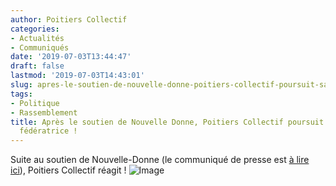 ```yaml
---
author: Poitiers Collectif
categories:
- Actualités
- Communiqués
date: '2019-07-03T13:44:47'
draft: false
lastmod: '2019-07-03T14:43:01'
slug: apres-le-soutien-de-nouvelle-donne-poitiers-collectif-poursuit-sa-dynamique
tags:
- Politique
- Rassemblement
title: Après le soutien de Nouvelle Donne, Poitiers Collectif poursuit son ambition
  fédératrice !
---
```


Suite au soutien de Nouvelle-Donne (le communiqué de presse est [à lire ici](https://poitierscollectif.fr/nouvelle-donne-appelle-a-soutenir-poitiers-collectif/)), Poitiers Collectif réagit ! ![Image](/images/2025/apres-le-soutien-de-nouvelle-donne-poitiers-collectif-poursuit-sa-dynamique/CP_300619-page-001-724x1024.jpg)
